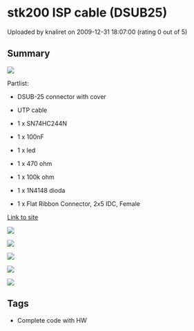 # stk200  ISP cable (DSUB25)

Uploaded by knaliret on 2009-12-31 18:07:00 (rating 0 out of 5)

## Summary

![](http://lh4.ggpht.com/_srn9ePWRNlc/SzzqL_kw8dI/AAAAAAAAAEM/9r7loSnPJgA/s400/stk200_01.jpg)


Partlist:  

 - DSUB-25 connector with cover  

 - UTP cable  

 - 1 x SN74HC244N  

 - 1 x 100nF  

 - 1 x led  

 - 1 x 470 ohm  

 - 1 x 100k ohm  

 - 1 x 1N4148 dioda  

 - 1 x Flat Ribbon Connector, 2x5 IDC, Female


[Link to site](http://zepocto.blogspot.com/2009/12/stk200-isp-cable-dsub-25.html)


![](http://lh5.ggpht.com/_srn9ePWRNlc/SzzqMElUi4I/AAAAAAAAAEQ/OcrM_2iNk9I/s288/stk200_03.jpg)


![](http://lh4.ggpht.com/_srn9ePWRNlc/SzzqMVMCIFI/AAAAAAAAAEU/Y7EMAjmfRBk/s288/stk200_04.jpg)


![](http://lh4.ggpht.com/_srn9ePWRNlc/SzzqMQcSH9I/AAAAAAAAAEY/7qaOesprBlQ/s288/stk200_02.jpg)


![](http://lh3.ggpht.com/_srn9ePWRNlc/SzztTKAmu8I/AAAAAAAAAEg/KO6yePZMDUM/s288/stk200_05.jpg)


![](http://lh5.ggpht.com/_srn9ePWRNlc/SzztTNsM0jI/AAAAAAAAAEk/zZ2qGXypAhw/s288/stk200_06.jpg)

## Tags

- Complete code with HW
